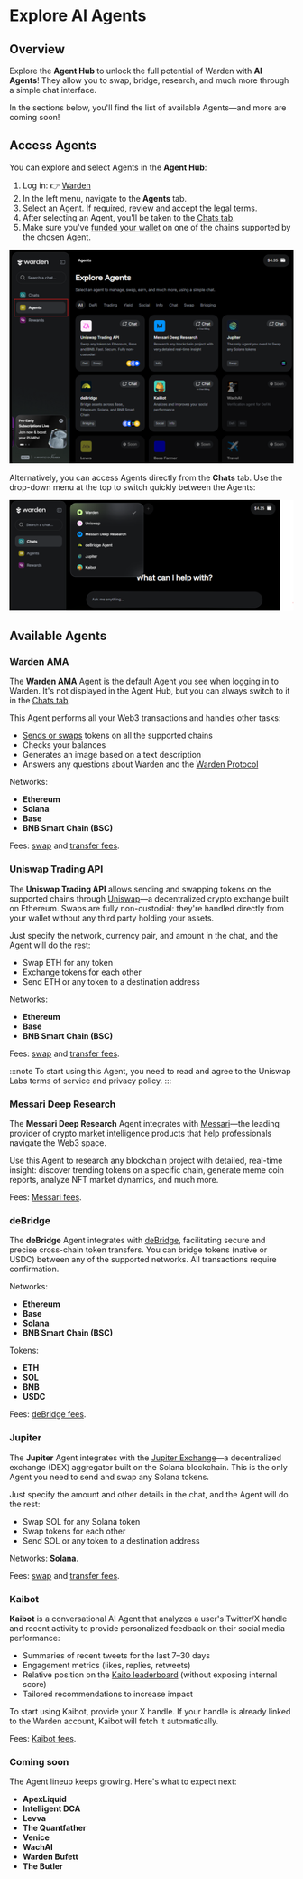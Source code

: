 ﻿---
sidebar_position: 4
---

# Explore AI Agents

## Overview

Explore the **Agent Hub** to unlock the full potential of Warden with **AI Agents**! They allow you to swap, bridge, research, and much more through a simple chat interface.

In the sections below, you'll find the list of available Agents—and more are coming soon!

## Access Agents

You can explore and select Agents in the **Agent Hub**:

1. Log in: 👉 [Warden](https://app.wardenprotocol.org)
2. In the left menu, navigate to the **Agents** tab.
3. Select an Agent. If required, review and accept the legal terms.
4. After selecting an Agent, you'll be taken to the [Chats tab](use-the-chat#start-chatting).
5. Make sure you've [funded your wallet](manage-assets#deposit-assets) on one of the chains supported by the chosen Agent.

![The Agent Hub in Warden](../../static/img/warden-app/explore-ai-agents-1.png)

Alternatively, you can access Agents directly from the **Chats** tab. Use the drop-down menu at the top to switch quickly between the Agents:

![Manage AI chats in Warden](../../static/img/warden-app/use-the-chat-3.png)

## Available Agents

### Warden AMA

The **Warden AMA** Agent is the default Agent you see when logging in to Warden. It's not displayed in the Agent Hub, but you can always switch to it in the [Chats tab](use-the-chat#start-chatting).

This Agent performs all your Web3 transactions and handles other tasks:

- [Sends or swaps](manage-assets#send-or-swap-assets) tokens on all the supported chains
- Checks your balances
- Generates an image based on a text description
- Answers any questions about Warden and the [Warden Protocol](https://docs.wardenprotocol.org)

Networks:

- **Ethereum**
- **Solana**
- **Base**
- **BNB Smart Chain (BSC)**

Fees: [swap](fees#swap-fees) and [transfer fees](fees#transfer-fees).

### Uniswap Trading API

The **Uniswap Trading API** allows sending and swapping tokens on the supported chains through [Uniswap](https://app.uniswap.org)—a decentralized crypto exchange built on Ethereum. Swaps are fully non-custodial: they're handled directly from your wallet without any third party holding your assets.

Just specify the network, currency pair, and amount in the chat, and the Agent will do the rest:

- Swap ETH for any token
- Exchange tokens for each other
- Send ETH or any token to a destination address

Networks:

- **Ethereum**
- **Base**
- **BNB Smart Chain (BSC)**

Fees: [swap](fees#swap-fees) and [transfer fees](fees#transfer-fees).

:::note
To start using this Agent, you need to read and agree to the Uniswap Labs terms of service and privacy policy.
:::

### Messari Deep Research

The **Messari Deep Research** Agent integrates with [Messari](https://messari.io)—the leading provider of crypto market intelligence products that help professionals navigate the Web3 space.

Use this Agent to research any blockchain project with detailed, real-time insight: discover trending tokens on a specific chain, generate meme coin reports, analyze NFT market dynamics, and much more.

Fees: [Messari fees](fees#messari-fees).

### deBridge

The **deBridge** Agent integrates with [deBridge](https://debridge.finance), facilitating secure and precise cross-chain token transfers. You can bridge tokens (native or USDC) between any of the supported networks. All transactions require confirmation.

Networks:

- **Ethereum**
- **Base**
- **Solana**
- **BNB Smart Chain (BSC)**

Tokens:

- **ETH**
- **SOL**
- **BNB**
- **USDC**

Fees: [deBridge fees](fees#debridge-fees).

### Jupiter

The **Jupiter** Agent integrates with the [Jupiter Exchange](https://jup.ag)—a decentralized exchange (DEX) aggregator built on the Solana blockchain. This is the only Agent you need to send and swap any Solana tokens.

Just specify the amount and other details in the chat, and the Agent will do the rest:

- Swap SOL for any Solana token
- Swap tokens for each other
- Send SOL or any token to a destination address

Networks: **Solana**.

Fees: [swap](fees#swap-fees) and [transfer fees](fees#transfer-fees).

### Kaibot

**Kaibot** is a conversational AI Agent that analyzes a user's Twitter/X handle and recent activity to provide personalized feedback on their social media performance:

- Summaries of recent tweets for the last 7–30 days
- Engagement metrics (likes, replies, retweets)
- Relative position on the [Kaito leaderboard](https://docs.kaito.ai/kaito-connect-infofi-network/yapper-leaderboard) (without exposing internal score)
- Tailored recommendations to increase impact

To start using Kaibot, provide your X handle. If your handle is already linked to the Warden account, Kaibot will fetch it automatically.

Fees: [Kaibot fees](fees#kaibot-fees).

### Coming soon

The Agent lineup keeps growing. Here's what to expect next:

- **ApexLiquid**
- **Intelligent DCA**
- **Levva**
- **The Quantfather**
- **Venice**
- **WachAI**
- **Warden Bufett**
- **The Butler**
